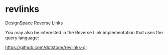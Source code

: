 # revlinks
DesignSpace Reverse Links

You may also be interested in the Reverse Link implementation that uses the query language:

https://github.com/dotstone/revlinks-ql
